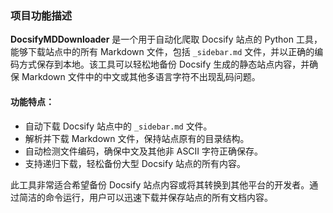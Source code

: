 ### 项目功能描述

**DocsifyMDDownloader** 是一个用于自动化爬取 Docsify 站点的 Python 工具，能够下载站点中的所有 Markdown 文件，包括 `_sidebar.md` 文件，并以正确的编码方式保存到本地。该工具可以轻松地备份 Docsify 生成的静态站点内容，并确保 Markdown 文件中的中文或其他多语言字符不出现乱码问题。

#### 功能特点：
- 自动下载 Docsify 站点中的 `_sidebar.md` 文件。
- 解析并下载 Markdown 文件，保持站点原有的目录结构。
- 自动检测文件编码，确保中文及其他非 ASCII 字符正确保存。
- 支持递归下载，轻松备份大型 Docsify 站点的所有内容。

此工具非常适合希望备份 Docsify 站点内容或将其转换到其他平台的开发者。通过简洁的命令运行，用户可以迅速下载并保存站点的所有文档内容。
